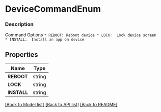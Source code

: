 # DeviceCommandEnum


### Description

Command Options ``` * REBOOT: Reboot device * LOCK:  Lock device screen * INSTALL:  Install an app on device ``` 

## Properties
Name | Type
------------ | -------------
**REBOOT** | string
**LOCK** | string
**INSTALL** | string

[[Back to Model list]](../README.md#documentation-for-models) [[Back to API list]](../README.md#documentation-for-api-endpoints) [[Back to README]](../README.md)


